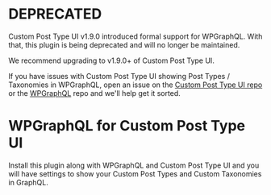 # DEPRECATED

Custom Post Type UI v1.9.0 introduced formal support for WPGraphQL. With that, this plugin is being deprecated and will no longer be maintained. 

We recommend upgrading to v1.9.0+ of Custom Post Type UI. 

If you have issues with Custom Post Type UI showing Post Types / Taxonomies in WPGraphQL, open an issue on the [Custom Post Type UI repo](https://github.com/WebDevStudios/custom-post-type-ui/issues) or the [WPGraphQL](https://github.com/wp-graphql/wp-graphql/issues) repo and we'll help get it sorted. 

# WPGraphQL for Custom Post Type UI

Install this plugin along with WPGraphQL and Custom Post Type UI and you will have settings to show your Custom Post Types and Custom Taxonomies in GraphQL.
